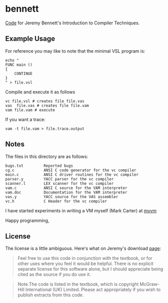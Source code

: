 # bennett

[Code](http://www.jeremybennett.com/publications/download.html) for Jeremy Bennett's Introduction to Compiler Techniques.

## Example Usage

For reference you may like to note that the minimal VSL program is:

```
echo "
FUNC main ()
{
    CONTINUE
}
" > file.vsl
```

Compile and execute it as follows

```
vc file.vsl # creates file file.vas
vas  file.vas # creates file file.vam
vam file.vam # execute
```

If you want a trace:
```
vam -t file.vam > file.trace.output
```

## Notes


The files in this directory are as follows:

```
bugs.txt         Reported bugs
cg.c             ANSI C code generator for the vc compiler
main.c           ANSI C driver routines for the vc compiler
parser.y         YACC parser for the vc compiler
scanner.l        LEX scanner for the vc compiler
vam.c            ANSI C source for the VAM interpreter
vam.doc          Documentation for the VAM interpreter
vas.y            YACC source for the VAS assembler
vc.h             C Header for the vc compiler
```

I have started experiments in writing a VM myself (Mark Carter) at
[myvm](mymv/README.md)

Happy programming,

## License

The license is a little ambiguous. Here's what on Jeremy's download [page](http://www.jeremybennett.com/publications/download.html):


> Feel free to use this code in conjunction with the textbook, or for other uses where you feel it would be helpful. There is no explicit separate license for this software alone, but I should appreciate being cited as the source if you do use it.

> Note.The code is listed in the textbook, which is copyright McGraw-Hill International (UK) Limited. Please act appropriately if you wish to publish extracts from this code.
